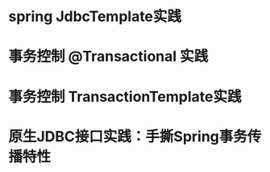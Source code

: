# spring JdbcTemplate实践
# 事务控制 @Transactional 实践
# 事务控制 TransactionTemplate实践
# 原生JDBC接口实践：手撕Spring事务传播特性
